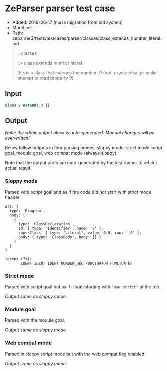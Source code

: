 # ZeParser parser test case

- Added: 2019-06-17 (mass migration from old system)
- Modified: -
- Path: zeparser3/tests/testcases/parser/classes/class_extends_number_literal.md

> :: classes
>
> ::> class extends number literal
>
> this is a class that extends the number .9 (not a syntactically invalid attempt to read property 9)

## Input

`````js
class v extends.9 {}
`````

## Output

_Note: the whole output block is auto-generated. Manual changes will be overwritten!_

Below follow outputs in four parsing modes: sloppy mode, strict mode script goal, module goal, web compat mode (always sloppy).

Note that the output parts are auto-generated by the test runner to reflect actual result.

### Sloppy mode

Parsed with script goal and as if the code did not start with strict mode header.

`````
ast: {
  type: 'Program',
  body: [
    {
      type: 'ClassDeclaration',
      id: { type: 'Identifier', name: 'v' },
      superClass: { type: 'Literal', value: 0.9, raw: '.9' },
      body: { type: 'ClassBody', body: [] }
    }
  ]
}

tokens (7x):
       IDENT IDENT IDENT NUMBER_DEC PUNCTUATOR PUNCTUATOR
`````

### Strict mode

Parsed with script goal but as if it was starting with `"use strict"` at the top.

_Output same as sloppy mode._

### Module goal

Parsed with the module goal.

_Output same as sloppy mode._

### Web compat mode

Parsed in sloppy script mode but with the web compat flag enabled.

_Output same as sloppy mode._
